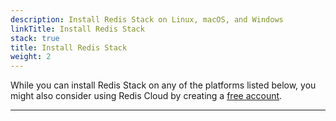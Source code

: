 ```yaml
---
description: Install Redis Stack on Linux, macOS, and Windows
linkTitle: Install Redis Stack
stack: true
title: Install Redis Stack
weight: 2
---
```


While you can install Redis Stack on any of the platforms listed below, you might also consider using Redis Cloud by creating a [free account](https://redis.com/try-free/?utm_source=redisio&utm_medium=referral&utm_campaign=2023-09-try_free&utm_content=cu-redis_cloud_users).

<hr/>